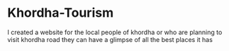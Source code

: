 # Khordha-Tourism
I created a website for the local people of khordha or who are planning to visit khordha road they can have a glimpse of all the best places it has
